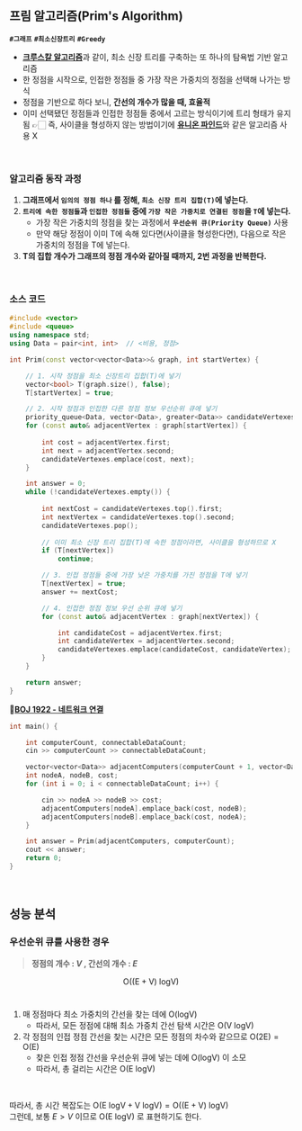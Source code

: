 ## 프림 알고리즘(Prim's Algorithm)
**`#그래프`** **`#최소신장트리`**  **`#Greedy`**   

- [**크루스칼 알고리즘**](./크루스칼%20알고리즘(Kruskal's%20Algorithm).md)과 같이, 최소 신장 트리를 구축하는 또 하나의 탐욕법 기반 알고리즘
- 한 정점을 시작으로, 인접한 정점들 중 가장 작은 가중치의 정점을 선택해 나가는 방식
- 정점을 기반으로 하다 보니, **간선의 개수가 많을 때, 효율적**
- 이미 선택됐던 정점들과 인접한 정점들 중에서 고르는 방식이기에 트리 형태가 유지됨
  👉🏻 즉, 사이클을 형성하지 않는 방법이기에 [**유니온 파인드**](유니온%20파인드(Union-Find).md)와 같은 알고리즘 사용 X
<br>

### 알고리즘 동작 과정

1. **그래프에서 `임의의 정점 하나` 를 정해, `최소 신장 트리 집합(T)`에 넣는다.**  
2. **`트리에 속한 정점들`과 `인접한 정점들` 중에 `가장 작은 가중치로 연결된 정점`을 `T`에 넣는다.**
	- 가장 작은 가중치의 정점을 찾는 과정에서 **`우선순위 큐(Priority Queue)`** 사용
	- 만약 해당 정점이 이미 T에 속해 있다면(사이클을 형성한다면),
	  다음으로 작은 가중치의 정점을 T에 넣는다.
3. **T의 집합 개수가 그래프의 정점 개수와 같아질 때까지, 2번 과정을 반복한다.**  
<br>

### 소스 코드

```cpp
#include <vector>
#include <queue>
using namespace std;
using Data = pair<int, int>  // <비용, 정점>

int Prim(const vector<vector<Data>>& graph, int startVertex) {

    // 1. 시작 정점을 최소 신장트리 집합(T)에 넣기
    vector<bool> T(graph.size(), false);
    T[startVertex] = true;

    // 2. 시작 정점과 인접한 다른 정점 정보 우선순위 큐에 넣기
    priority_queue<Data, vector<Data>, greater<Data>> candidateVertexes;
    for (const auto& adjacentVertex : graph[startVertex]) {
    
        int cost = adjacentVertex.first;
        int next = adjacentVertex.second;
        candidateVertexes.emplace(cost, next);
    }

    int answer = 0;
    while (!candidateVertexes.empty()) {
    
        int nextCost = candidateVertexes.top().first;
        int nextVertex = candidateVertexes.top().second;
        candidateVertexes.pop();
        
        // 이미 최소 신장 트리 집합(T)에 속한 정점이라면, 사이클을 형성하므로 X
        if (T[nextVertex])
            continue;

        // 3. 인접 정점들 중에 가장 낮은 가중치를 가진 정점을 T에 넣기
        T[nextVertex] = true;
        answer += nextCost;

        // 4. 인접한 정점 정보 우선 순위 큐에 넣기
        for (const auto& adjacentVertex : graph[nextVertex]) {

            int candidateCost = adjacentVertex.first;
            int candidateVertex = adjacentVertex.second;
            candidateVertexes.emplace(candidateCost, candidateVertex);
        }
    }

    return answer;
}

```  

🔗[**BOJ 1922 - 네트워크 연결**](https://www.acmicpc.net/problem/1922)  
```cpp
int main() {

	int computerCount, connectableDataCount;
    cin >> computerCount >> connectableDataCount;

    vector<vector<Data>> adjacentComputers(computerCount + 1, vector<Data>());
    int nodeA, nodeB, cost;
    for (int i = 0; i < connectableDataCount; i++) {

        cin >> nodeA >> nodeB >> cost;
        adjacentComputers[nodeA].emplace_back(cost, nodeB);
        adjacentComputers[nodeB].emplace_back(cost, nodeA);
    }

    int answer = Prim(adjacentComputers, computerCount);
    cout << answer;
	return 0;
}
```

<br>

## 성능 분석

### 우선순위 큐를 사용한 경우

> **정점의 개수 : $V$ , 간선의 개수 : $E$**  

$$ \mathrm{O((E  + V) \ logV)}$$  <br>

1. 매 정점마다 최소 가중치의 간선을 찾는 데에 $\mathrm{O(logV)}$  
	- 따라서, 모든 정점에 대해 최소 가중치 간선 탐색 시간은 $\mathrm{O(V \ logV)}$  
2. 각 정점의 인접 정점 간선을 찾는 시간은 모든 정점의 차수와 같으므로 $\mathrm{O(2E) = \mathrm{O(E)}}$  
	- 찾은 인접 정점 간선을 우선순위 큐에 넣는 데에 $\mathrm{O(logV)}$ 이 소모
	- 따라서, 총 걸리는 시간은 $\mathrm{O(E \ logV)}$  
<br>

따라서, 총 시간 복잡도는 $\mathrm{O(E \ logV + V \ logV)} = \mathrm{O((E + V) \ logV)}$  
그런데, 보통 $E > V$ 이므로 $\mathrm{O(E \ logV)}$ 로 표현하기도 한다.
